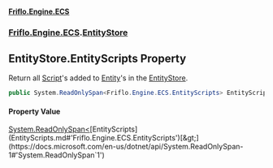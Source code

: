 #### [Friflo.Engine.ECS](index.md#'index')
### [Friflo.Engine.ECS](Friflo.Engine.ECS.md#'Friflo.Engine.ECS').[EntityStore](EntityStore.md#'Friflo.Engine.ECS.EntityStore')

## EntityStore.EntityScripts Property

Return all [Script](Script.md#'Friflo.Engine.ECS.Script')'s added to [Entity](Entity.md#'Friflo.Engine.ECS.Entity')'s in the [EntityStore](EntityStore.md#'Friflo.Engine.ECS.EntityStore').

```csharp
public System.ReadOnlySpan<Friflo.Engine.ECS.EntityScripts> EntityScripts { get; }
```

#### Property Value
[System.ReadOnlySpan&lt;](https://docs.microsoft.com/en-us/dotnet/api/System.ReadOnlySpan-1#'System.ReadOnlySpan`1')[EntityScripts](EntityScripts.md#'Friflo.Engine.ECS.EntityScripts')[&gt;](https://docs.microsoft.com/en-us/dotnet/api/System.ReadOnlySpan-1#'System.ReadOnlySpan`1')